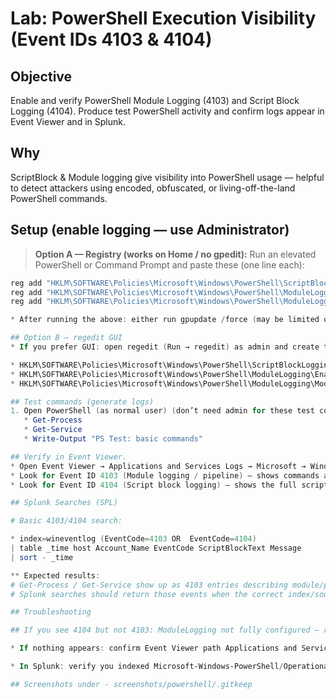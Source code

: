 # Lab: PowerShell Execution Visibility (Event IDs 4103 & 4104)

## Objective
Enable and verify PowerShell Module Logging (4103) and Script Block Logging (4104). Produce test PowerShell activity and confirm logs appear in Event Viewer and in Splunk.


## Why
ScriptBlock & Module logging give visibility into PowerShell usage — helpful to detect attackers using encoded, obfuscated, or living-off-the-land PowerShell commands.


## Setup (enable logging — use Administrator)

> **Option A — Registry (works on Home / no gpedit):**
Run an elevated PowerShell or Command Prompt and paste these (one line each):

```powershell
reg add "HKLM\SOFTWARE\Policies\Microsoft\Windows\PowerShell\ScriptBlockLogging" /v EnableScriptBlockLogging /t REG_DWORD /d 1 /f
reg add "HKLM\SOFTWARE\Policies\Microsoft\Windows\PowerShell\ModuleLogging" /v EnableModuleLogging /t REG_DWORD /d 1 /f
reg add "HKLM\SOFTWARE\Policies\Microsoft\Windows\PowerShell\ModuleLogging\ModuleNames" /v "*" /t REG_SZ /d "*" /f

* After running the above: either run gpupdate /force (may be limited on Home) or reboot the machine.

## Option B — regedit GUI
* If you prefer GUI: open regedit (Run → regedit) as admin and create the same keys/values:

* HKLM\SOFTWARE\Policies\Microsoft\Windows\PowerShell\ScriptBlockLogging\EnableScriptBlockLogging = DWORD 1
* HKLM\SOFTWARE\Policies\Microsoft\Windows\PowerShell\ModuleLogging\EnableModuleLogging = DWORD 1
* HKLM\SOFTWARE\Policies\Microsoft\Windows\PowerShell\ModuleLogging\ModuleNames\* = REG_SZ "*"

## Test commands (generate logs)
1. Open PowerShell (as normal user) (don’t need admin for these test commands):
   * Get-Process
   * Get-Service
   * Write-Output "PS Test: basic commands"

## Verify in Event Viewer.
* Open Event Viewer → Applications and Services Logs → Microsoft → Windows → PowerShell → Operational
* Look for Event ID 4103 (Module logging / pipeline) — shows commands as they execute.
* Look for Event ID 4104 (Script block logging) — shows the full script text or script block.

## Splunk Searches (SPL)

# Basic 4103/4104 search:

* index=wineventlog (EventCode=4103 OR  EventCode=4104)
| table _time host Account_Name EventCode ScriptBlockText Message
| sort - _time

** Expected results:
# Get-Process / Get-Service show up as 4103 entries describing module/pipeline calls.
# Splunk searches should return those events when the correct index/sourcetype is used.

## Troubleshooting

## If you see 4104 but not 4103: ModuleLogging not fully configured — re-run the ModuleLogging registry command or ensure ModuleNames\* exists.

* If nothing appears: confirm Event Viewer path Applications and Services Logs → Microsoft → Windows → PowerShell → Operational shows events (if not, reboot).

* In Splunk: verify you indexed Microsoft-Windows-PowerShell/Operational and that your index= in SPL matches the index configured.

## Screenshots under - screenshots/powershell/.gitkeep




